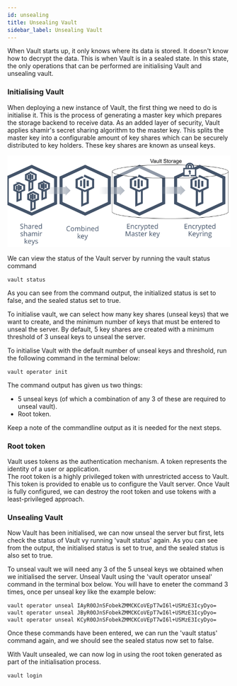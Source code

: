 ```yaml
---
id: unsealing
title: Unsealing Vault
sidebar_label: Unsealing Vault
---
```


When Vault starts up, it only knows where its data is stored. It doesn't know how to decrypt the data.  This is when Vault is in a sealed state. In this state, the only operations that can be performed are initialising Vault and unsealing vault.

### Initialising Vault

When deploying a new instance of Vault, the first thing we need to do is initialise it. This is the process of generating a master key which prepares the storage backend to receive data.
As an added layer of security, Vault applies shamir's secret sharing algorithm to the master key.  This splits the master key into a configurable amount of key shares which can be securely distributed to key holders.
These key shares are known as unseal keys.

![shamir](images/vault-shamir-storage.png)

We can view the status of the Vault server by running the vault status command

```
vault status
```

As you can see from the command output, the initialized status is set to false, and the sealed status set to true.

To initialise vault, we can select how many key shares (unseal keys) that we want to create, and the minimum number of keys that must be entered to unseal the server.
By default, 5 key shares are created with a minimum threshold of 3 unseal keys to unseal the server.

To initialise Vault with the default number of unseal keys and threshold, run the following command in the terminal below:

```shell
vault operator init
```

The command output has given us two things:

- 5 unseal keys (of which a combination of any 3 of these are required to unseal vault).
- Root token.

Keep a note of the commandline output as it is needed for the next steps.

### Root token

Vault uses tokens as the authentication mechanism.  A token represents the identity of a user or application.  
The root token is a highly privileged token with unrestricted access to Vault. This token is provided to enable us to configure the Vault server. Once Vault is fully configured, we can destroy the root token and use tokens with a least-privileged approach.

### Unsealing Vault

Now Vault has been initialised, we can now unseal the server but first, lets check the status of Vault vy running 'vault status' again. As you can see from the output, the initialised status is set to true, and the sealed status is also set to true.

To unseal vault we will need any 3 of the 5 unseal keys we obtained when we initialised the server.  Unseal Vault using the 'vault operator unseal' command in the terminal box below.  You will have to eneter the command 3 times, once per unseal key like the example below:

```shell script
vault operator unseal IAyR0OJnSFobekZMMCKCoVEpT7wI6l+USMzE3IcyDyo=
vault operator unseal JByR0OJnSFobekZMMCKCoVEpT7wI6l+USMzE3IcyDyo=
vault operator unseal KCyR0OJnSFobekZMMCKCoVEpT7wI6l+USMzE3IcyDyo=
```

Once these commands have been entered, we can run the 'vault status' command again, and we should see the sealed status now set to false.

With Vault unsealed, we can now log in using the root token generated as part of the initialisation process.

```shell script
vault login
```
